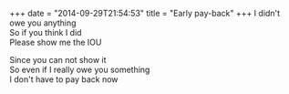 +++
date = "2014-09-29T21:54:53"
title = "Early pay-back"
+++
I didn't owe you anything  
So if you think I did  
Please show me the IOU  
  
Since you can not show it  
So even if I really owe you something  
I don't have to pay back now  
